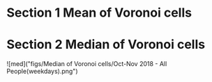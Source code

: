 # Section 1 Mean of Voronoi cells
# Section 2 Median of Voronoi cells

![med]("figs/Median of Voronoi cells/Oct-Nov 2018 - All People(weekdays).png")
